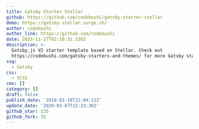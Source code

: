 ```yaml
---
title: Gatsby Starter Stellar
github: https://github.com/codebushi/gatsby-starter-stellar
demo: https://gatsby-stellar.surge.sh/
author: codebushi
author_link: https://github.com/codebushi
date: 2023-11-27T02:10:32.536Z
description: >-
  Gatsby.js V2 starter template based on Stellar. Check out
  https://codebushi.com/gatsby-starters-and-themes/ for more Gatsby starters.
ssg:
  - Gatsby
css:
  - SCSS
cms: []
category: []
draft: false
publish_date: '2018-03-18T22:04:12Z'
update_date: '2020-03-07T15:33:30Z'
github_star: 135
github_fork: 35
---
```

